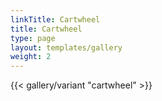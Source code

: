```yaml
---
linkTitle: Cartwheel
title: Cartwheel
type: page
layout: templates/gallery
weight: 2
---
```


{{< gallery/variant "cartwheel" >}}